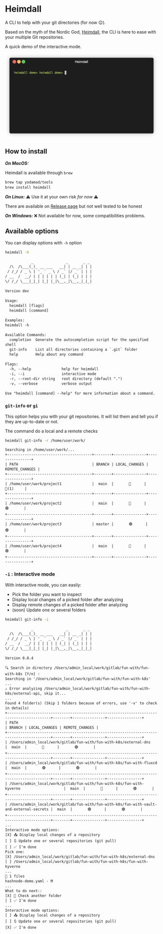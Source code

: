 # Heimdall

A CLI to help with your git directories (for now 😉).

Based on the myth of the Nordic God, [Heimdall](https://en.wikipedia.org/wiki/Heimdall), the CLI is here to ease with your multiple Git repositories.

A quick demo of the interactive mode.

![Simple demo](./assets/demo.gif)

## How to install

__*On MacOS:*__

Heimdall is available through `brew`

```bash
brew tap yodamad/tools
brew install heimdall
```

__*On Linux:*__ ⚠️ Use it at your own risk *for now* ⚠️

There are available on [Release page](https://github.com/yodamad/heimdall/releases) but not well tested to be honest

__*On Windows:*__ ❌ Not available for now, some compatibilities problems.

## Available options

You can display options with `-h` option

```bash
heimdall -h
```

```text
            _               _       _ _
  /\  /\___(_)_ __ ___   __| | __ _| | |
 / /_/ / _ \ | '_ ` _ \ / _` |/ _` | | |
/ __  /  __/ | | | | | | (_| | (_| | | |
\/ /_/ \___|_|_| |_| |_|\__,_|\__,_|_|_|

Version dev

Usage:
  heimdall [flags]
  heimdall [command]

Examples:
heimdall -h

Available Commands:
  completion  Generate the autocompletion script for the specified shell
  git-info    List all directories containing a `.git` folder
  help        Help about any command

Flags:
  -h, --help              help for heimdall
  -i, --i                 interactive mode
  -r, --root-dir string   root directory (default ".")
  -v, --verbose           verbose output

Use "heimdall [command] --help" for more information about a command.
```

### `git-info` or `gi`

This option helps you with your git repositories. It will list them and tell you if they are up-to-date or not.

The command do a local and a remote checks

```bash
heimdall git-info -r /home/user/work/
```

```shell
Searching in /home/user/work/...
+---------------------------------------+--------+---------------+----------------+
| PATH                                  | BRANCH | LOCAL_CHANGES | REMOTE_CHANGES |
+---------------------------------------+--------+---------------+----------------+
| /home/user/work/project1              |  main  |       🔴      |      🔴(1)     |
+---------------------------------------+--------+---------------+----------------+
| /home/user/work/project2              |  main  |       🔴      |       🟢       |
+---------------------------------------+--------+---------------+----------------+
| /home/user/work/project3              | master |       🟢      |       🟢       |
+---------------------------------------+--------+---------------+----------------+
| /home/user/work/project4              |  main  |       🔴      |       🟢       |
+---------------------------------------+--------+---------------+----------------+
```

### `-i` : Interactive mode

With interactive mode, you can easily:
* Pick the folder you want to inspect
* Display local changes of a picked folder after analyzing
* Display remote changes of a picked folder after analyzing
* (soon) Update one or several folders

```bash
heimdall git-info -i
```

```shell
            _               _       _ _
  /\  /\___(_)_ __ ___   __| | __ _| | |
 / /_/ / _ \ | '_ ` _ \ / _` |/ _` | | |
/ __  /  __/ | | | | | | (_| | (_| | | |
\/ /_/ \___|_|_| |_| |_|\__,_|\__,_|_|_|

Version 0.0.4

🔍 Search in directory /Users/admin_local/work/gitlab/fun-with/fun-with-k8s [Y/n] :
Searching in '/Users/admin_local/work/gitlab/fun-with/fun-with-k8s' ...
⚠️ Error analyzing /Users/admin_local/work/gitlab/fun-with/fun-with-k8s/external-api, skip it...
...
Found 4 folder(s) (Skip 1 folders because of errors, use '-v' to check in details)
+------------------------------------------------------------------------------------------+--------+---------------+----------------+
| PATH                                                                                     | BRANCH | LOCAL_CHANGES | REMOTE_CHANGES |
+------------------------------------------------------------------------------------------+--------+---------------+----------------+
| /Users/admin_local/work/gitlab/fun-with/fun-with-k8s/external-dns                        |  main  |       🔴      |       🟢       |
+------------------------------------------------------------------------------------------+--------+---------------+----------------+
| /Users/admin_local/work/gitlab/fun-with/fun-with-k8s/fun-with-fluxcd                     |  main  |       🟢      |       🟢       |
+------------------------------------------------------------------------------------------+--------+---------------+----------------+
| /Users/admin_local/work/gitlab/fun-with/fun-with-k8s/fun-with-kyverno                    |  main  |       🔴      |       🟢       |
+------------------------------------------------------------------------------------------+--------+---------------+----------------+
| /Users/admin_local/work/gitlab/fun-with/fun-with-k8s/fun-with-vault-and-external-secrets |  main  |       🟢      |       🟢       |
+------------------------------------------------------------------------------------------+--------+---------------+----------------+
...
Interactive mode options:
[X] 📤 Display local changes of a repository
[ ] 🔃 Update one or several repositories (git pull)
[ ] ✅ I'm done
Pick one:
[X] /Users/admin_local/work/gitlab/fun-with/fun-with-k8s/external-dns
[ ] /Users/admin_local/work/gitlab/fun-with/fun-with-k8s/fun-with-kyverno
...
🚦 1 files
hashnode-demo.yaml - M
...
What to do next::
[X] 🔄 Check another folder
[ ] ✅ I'm done
...
Interactive mode options:
[ ] 📤 Display local changes of a repository
[ ] 🔃 Update one or several repositories (git pull)
[X] ✅ I'm done
```
